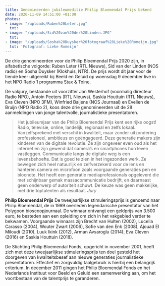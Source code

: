 ```yaml
---
title: Genomineerden jubileumeditie Philip Bloemendal Prijs bekend
date: 2020-11-09 14:51:00 +01:00
photos:
- image: "/uploads/Ruben%20Leter.jpg"
  txt: 
- image: "/uploads/Sid%20van%20der%20Linden.JPG"
  txt: 
- image: "/uploads/Sosha%20Duysker%20fotograaf%20Lieke%20Romeijn.jpg"
  txt: 'Fotograaf: Lieke Romeijn'
---
```


De drie genomineerden voor de Philip Bloemendal Prijs 2020 zijn, in alfabetische volgorde: Ruben Leter (RTL Nieuws), Sid van der Linden (NOS radio) en Sosha Duysker (Klokhuis, NTR). De prijs wordt dit jaar voor de tiende keer uitgereikt bij Beeld en Geluid op woensdag 9 december live in het NPO Radio 1 programma Stax & Toine. 

De vakjury, bestaande uit voorzitter Jan Westerhof (voormalig directeur Radio NPO), Antoin Peeters (RTL Nieuws), Saskia Houttuin (RTL Nieuws), Eva Cleven (NPO 3FM), Winfried Baijens (NOS Journaal) en Evelien de Bruijn (NPO Radio 2), koos deze drie genomineerden uit de 28 aanmeldingen van jonge talentvolle, journalistieke presentatoren. 

> Het jubileumjaar van de Philip Bloemendal Prijs kent een rijke oogst! Radio, televisie, online, landelijk, regionaal en zelfs lokaal. Vanzelfsprekend met verschil in kwaliteit, maar zonder uitzondering professioneel, ambitieus en geëngageerd. Deze generatie makers zijn kinderen van de digitale revolutie. Ze zijn ongeveer even oud als het internet en zijn gewend dat camera’s en smartphones hun leven vastleggen. Communicatie langs de digitale weg is een levensbehoefte. Dat is goed te zien in het ingezonden werk. Ze bewegen zich heel natuurlijk en zelfverzekerd voor de lens en hanteren camera en microfoon zoals voorgaande generaties pen en blocnote. Het heeft een generatie mediaprofessionals opgeleverd die met schijnbaar gemak massacommunicatie bedrijft, en daarnaast geen onderwerp of autoriteit schuwt. De keuze was geen makkelijke, met drie toptalenten als resultaat. *Jury*

**Philip Bloemendal Prijs**
De tweejaarlijkse stimuleringsprijs is genoemd naar Philip Bloemendal, de in 1999 overleden legendarische presentator van het Polygoon bioscoopjournaal. De winnaar ontvangt een geldprijs van 3.500 euro, te besteden aan een opleiding om zich in het vakgebied verder te bekwamen. Voorgaande winnaars zijn Brecht van Hulten (2002), Lucella Carasso (2004), Wouter Zwart (2006), Sofie van den Enk (2008), Ajouad El Miloudi (2010), Luuk Ikink (2012), Arman Avsaroglu (2014), Eva Cleven (2016) en Saskia Houttuin (2018).

De Stichting Philip Bloemendal Fonds, opgericht in november 2001, heeft zich met deze tweejaarlijkse stimuleringsprijs ten doel gesteld het doorgeven van kwaliteitsbesef aan nieuwe generaties journalistieke presentatoren. Effectief en zorgvuldig taalgebruik is hierbij een belangrijk criterium. In december 2011 gingen het Philip Bloemendal Fonds en het Nederlands Instituut voor Beeld en Geluid een samenwerking aan, om het voortbestaan van de talentprijs te garanderen.